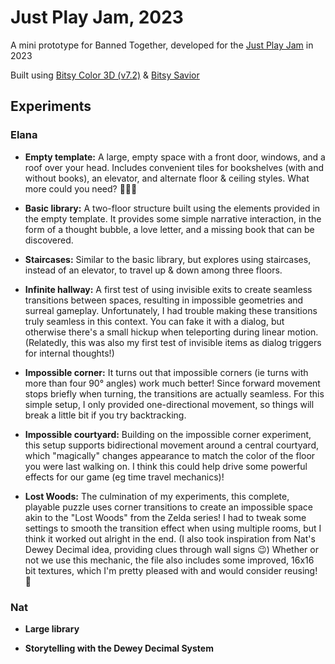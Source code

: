 # Just Play Jam, 2023

A mini prototype for Banned Together, developed for the [Just Play Jam](https://www.justplayjam.com/) in 2023  

Built using [Bitsy Color 3D (v7.2)](https://aurysystem.github.io/bitsy-forks/bitsy-color-3d/index.html) & [Bitsy Savior](https://aloelazoe.itch.io/bitsy-savior)  

## Experiments

### Elana

- **Empty template:** A large, empty space with a front door, windows, and a roof over your head. Includes convenient tiles for bookshelves (with and without books), an elevator, and alternate floor & ceiling styles. What more could you need? 🤷🏻‍♀️

- **Basic library:** A two-floor structure built using the elements provided in the empty template. It provides some simple narrative interaction, in the form of a thought bubble, a love letter, and a missing book that can be discovered.

- **Staircases:** Similar to the basic library, but explores using staircases, instead of an elevator, to travel up & down among three floors.

- **Infinite hallway:** A first test of using invisible exits to create seamless transitions between spaces, resulting in impossible geometries and surreal gameplay. Unfortunately, I had trouble making these transitions truly seamless in this context. You can fake it with a dialog, but otherwise there's a small hickup when teleporting during linear motion. (Relatedly, this was also my first test of invisible items as dialog triggers for internal thoughts!)

- **Impossible corner:** It turns out that impossible corners (ie turns with more than four 90° angles) work much better! Since forward movement stops briefly when turning, the transitions are actually seamless. For this simple setup, I only provided one-directional movement, so things will break a little bit if you try backtracking.

- **Impossible courtyard:** Building on the impossible corner experiment, this setup supports bidirectional movement around a central courtyard, which "magically" changes appearance to match the color of the floor you were last walking on. I think this could help drive some powerful effects for our game (eg time travel mechanics)!

- **Lost Woods:** The culmination of my experiments, this complete, playable puzzle uses corner transitions to create an impossible space akin to the "Lost Woods" from the Zelda series! I had to tweak some settings to smooth the transition effect when using multiple rooms, but I think it worked out alright in the end. (I also took inspiration from Nat's Dewey Decimal idea, providing clues through wall signs 😉) Whether or not we use this mechanic, the file also includes some improved, 16x16 bit textures, which I'm pretty pleased with and would consider reusing! 🎨

### Nat ###

- **Large library**

- **Storytelling with the Dewey Decimal System**